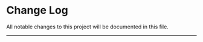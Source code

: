 # Change Log
All notable changes to this project will be documented in this file.

<hr align="center" style="background-color: #393939; height: 2px">
